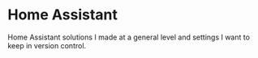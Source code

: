 # Home Assistant

Home Assistant solutions I made at a general level and settings I want to keep in version control.

